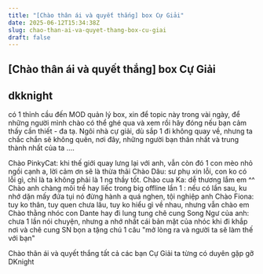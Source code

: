 ```yaml
---
title: "[Chào thân ái và quyết thắng] box Cự Giải"
date: 2025-06-12T15:34:38Z
slug: chao-than-ai-va-quyet-thang-box-cu-giai
draft: false
---
```


## [Chào thân ái và quyết thắng] box Cự Giải

## dkknight

có 1 thỉnh cầu đến MOD quản lý box, xin để topic này trong vài ngày, để những người mình chào có thể ghé qua và xem rồi hãy đóng nếu bạn cảm thấy cần thiết  - đa tạ. Ngôi nhà cự giải, dù sắp 1 đi không quay về, nhưng ta chắc chắn sẽ không quên, nơi đây, những người bạn thân nhất và trung thành nhất của ta ....
 
Chào PinkyCat: khi thế giới quay lưng lại với anh, vẫn còn đó 1 con mèo nhỏ ngồi cạnh a, lời cảm ơn sẽ là thừa thãi 
Chào Dâu: sư phụ xin lỗi, con ko có lỗi gì, chỉ là ta không phải là 1 ng thầy tốt.
Chào cua Ka: dễ thương lắm em ^^
Chào anh chàng môi trề hay liếc trong big offline lần 1 : nếu có lần sau, ku nhớ dặn mấy đứa tụi nó đừng hành a quá nghen, tội nghiệp anh 
Chào Fiona: tuy ko thân, tuy quen chưa lâu, tuy ko hiểu gì về nhau, nhưng vẫn chào em 
Chào thằng nhóc con Dante hay đi lung tung chê cung Song Ngư của anh: chưa 1 lần nói chuyện, nhưng a nhớ nhất cái bản mặt của nhóc khi đi khắp nơi và chê cung SN bọn a  tặng chú 1 câu "mở lòng ra và người ta sẽ làm thế với bạn" 
 
Chào thân ái và quyết thắng tất cả các bạn Cự Giải ta từng có duyên gặp gỡ
DKnight